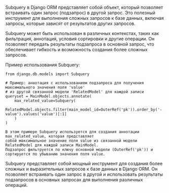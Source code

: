 Subquery в Django ORM представляет собой объект, который позволяет встраивать один запрос (подзапрос) в другой запрос.
Это полезный инструмент для выполнения сложных запросов к базе данных, включая запросы,
которые зависят от результатов других запросов.


Subquery может быть использован в различных контекстах, таких как фильтрация, аннотация, условия сортировки
и другие операции. Он позволяет передать результаты подзапроса в основной запрос,
что обеспечивает гибкость и возможность создания более сложных запросов.


Пример использования Subquery:

    from django.db.models import Subquery

    # Пример: аннотация с использованием подзапроса для получения максимального значения поля 'value'
    # из другой связанной модели 'RelatedModel' для каждой записи
    queryset = MainModel.objects.annotate(
        max_related_value=Subquery(
            RelatedModel.objects.filter(main_model_id=OuterRef('pk')).order_by('-value').values('value')[:1]
        )
    )

    В этом примере Subquery используется для создания аннотации max_related_value, которая представляет
    собой максимальное значение поля value из связанной модели RelatedModel для каждой записи MainModel.
    Подзапрос фильтруется по ключу основной модели (OuterRef('pk')) и сортируется по убыванию значения поля value.


Subquery представляет собой мощный инструмент для создания более сложных и выразительных запросов
к базе данных в Django ORM. Он позволяет встраивать один запрос в другой и использовать результаты подзапросов
в основных запросах для выполнения различных операций.
